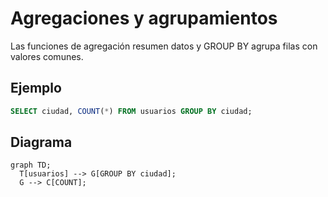 # Agregaciones y agrupamientos

Las funciones de agregación resumen datos y GROUP BY agrupa filas con valores comunes.

## Ejemplo
```sql
SELECT ciudad, COUNT(*) FROM usuarios GROUP BY ciudad;
```

## Diagrama
```mermaid
graph TD;
  T[usuarios] --> G[GROUP BY ciudad];
  G --> C[COUNT];
```
